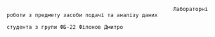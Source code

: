                                                          Лабораторні роботи з предмету засоби подачі та аналізу даних
                                                                    студента з групи ФБ-22 Філонов Дмитро

